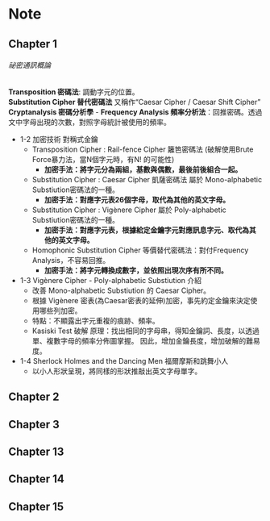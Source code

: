 # Note
## Chapter 1
###### 祕密通訊概論
**Transposition 密碼法**: 調動字元的位置。  
**Substitution Cipher 替代密碼法** 又稱作“Caesar Cipher / Caesar Shift Cipher”  
**Cryptanalysis 密碼分析學** - **Frequency Analysis 頻率分析法**：回推密碼。透過文中字母出現的次數，對照字母統計被使用的頻率。 

* 1-2 加密技術 對稱式金鑰
  * Transposition Cipher : Rail-fence Cipher 籬笆密碼法 (破解使用Brute Force暴力法，當N個字元時，有N! 的可能性)  
      * **加密手法：將字元分為兩組，基數與偶數，最後前後組合一起。**
  *  Substitution Cipher : Caesar Cipher 凱薩密碼法 屬於 Mono-alphabetic Substiution密碼法的一種。  
      * **加密手法：對應字元表26個字母，取代為其他的英文字母。**
  *  Substitution Cipher : Vigènere Cipher 屬於 Poly-alphabetic Substiution密碼法的一種。  
      * **加密手法：對應字元表，根據給定金鑰字元對應訊息字元、取代為其他的英文字母。**
  *  Homophonic Substitution Cipher 等價替代密碼法：對付Frequency Analysis，不容易回推。   
      * **加密手法：將字元轉換成數字，並依照出現次序有所不同。**
* 1-3 Vigènere Cipher - Poly-alphabetic Substiution 介紹
  * 改善 Mono-alphabetic Substiution 的 Caesar Cipher。
  * 根據 Vigènere 密表(為Caesar密表的延伸)加密，事先約定金鑰來決定使用哪些列加密。
  * 特點：不顯露出字元重複的痕跡、頻率。
  * Kasiski Test 破解
    原理：找出相同的字母串，得知金鑰詞、長度，以透過單、複數字母的頻率分佈圖掌握。
    因此，增加金鑰長度，增加破解的難易度。
* 1-4 Sherlock Holmes and the Dancing Men 福爾摩斯和跳舞小人
  * 以小人形狀呈現，將同樣的形狀推敲出英文字母單字。 
## Chapter 2
## Chapter 3
## Chapter 13
## Chapter 14
## Chapter 15
